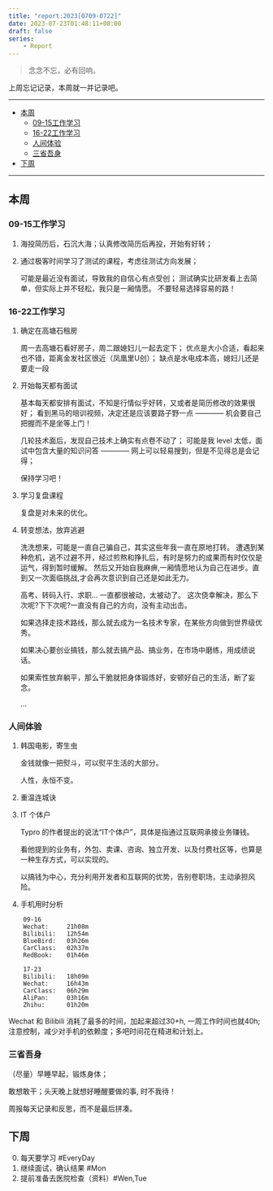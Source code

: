 ```yaml
---
title: "report:2023[0709-0722]"
date: 2023-07-23T01:48:11+08:00
draft: false
series:
    - Report
---
```


> 念念不忘，必有回响。

上周忘记记录，本周就一并记录吧。

---

- [本周](#本周)
  - [09-15工作学习](#09-15工作学习)
  - [16-22工作学习](#16-22工作学习)
  - [人间体验](#人间体验)
  - [三省吾身](#三省吾身)
- [下周](#下周)
  
---

## 本周

### 09-15工作学习

1. 海投简历后，石沉大海；认真修改简历后再投，开始有好转；

2. 通过极客时间学习了测试的课程，考虑往测试方向发展；

    可能是最近没有面试，导致我的自信心有点受创；
    测试确实比研发看上去简单，但实际上并不轻松，我只是一厢情愿。
    不要轻易选择容易的路！

### 16-22工作学习

1. 确定在高塘石租房
   
   周一去高塘石看好房子，周二跟媳妇儿一起去定下；
   优点是大小合适，看起来也不错，距离金发社区很近（凤凰里U创）；
   缺点是水电成本高，媳妇儿还是要走一段

2. 开始每天都有面试
   
   基本每天都安排有面试，不知是行情似乎好转，又或者是简历修改的效果很好；
   看到黑马的培训视频，决定还是应该要路子野一点 ———— 机会要自己把握而不是坐等上门！

   几轮技术面后，发现自己技术上确实有点卷不动了；
   可能是我 level 太低，面试中包含大量的知识问答 ———— 网上可以轻易搜到，但是不见得总是会记得；

   保持学习吧！

3. 学习复盘课程

    复盘是对未来的优化。
    

4. 转变想法，放弃逃避

    洗洗想来，可能是一直自己骗自己，其实这些年我一直在原地打转。
    遭遇到某种危机，逃不过避不开，经过煎熬和挣扎后，有时是努力的成果而有时仅仅是运气，得到暂时缓解。
    然后又开始自我麻痹,一厢情愿地认为自己在进步。直到又一次面临挑战,才会再次意识到自己还是如此无力。

    高考、转码入行、求职... 一直都很被动，太被动了。
    这次侥幸解决，那么下次呢?下下次呢?一直没有自己的方向，没有主动出击。

    如果选择走技术路线，那么就去成为一名技术专家，在某些方向做到世界级优秀。

    如果决心要创业搞钱，那么就去搞产品、搞业务，在市场中磨练，用成绩说话。

    如果索性放弃躺平，那么干脆就把身体锻炼好，安顿好自己的生活，断了妄念。

    ...

### 人间体验

1. 韩国电影，寄生虫

    金钱就像一把熨斗，可以熨平生活的大部分。

    人性，永恒不变。

2. 重温连城诀

3. IT 个体户    

    Typro 的作者提出的说法“IT个体户”，具体是指通过互联网承接业务赚钱。

    看他提到的业务有，外包、卖课、咨询、独立开发、以及付费社区等，也算是一种生存方式，可以实现的。

    以搞钱为中心，充分利用开发者和互联网的优势，告别卷职场，主动承担风险。

4. 手机用时分析

```
    09-16
    Wechat:     21h08m
    Bilibili:   12h54m
    BlueBird:   03h26m
    CarClass:   02h37m
    RedBook:    01h46m

    17-23
    Bilibili:   18h09m
    Wechat:     16h43m 
    CarClass:   06h29m
    AliPan:     03h16m
    Zhihu:      01h20m
```

Wechat 和 Bilibili 消耗了最多的时间，加起来超过30+h, 一周工作时间也就40h;
注意控制，减少对手机的依赖度；多吧时间花在精进和计划上。

### 三省吾身

（尽量）早睡早起，锻炼身体；

敢想敢干；头天晚上就想好睡醒要做的事, 时不我待！

周报每天记录和反思，而不是最后拼凑。

## 下周

0. 每天要学习 #EveryDay
1. 继续面试，确认结果 #Mon
2. 提前准备去医院检查（资料）#Wen,Tue

